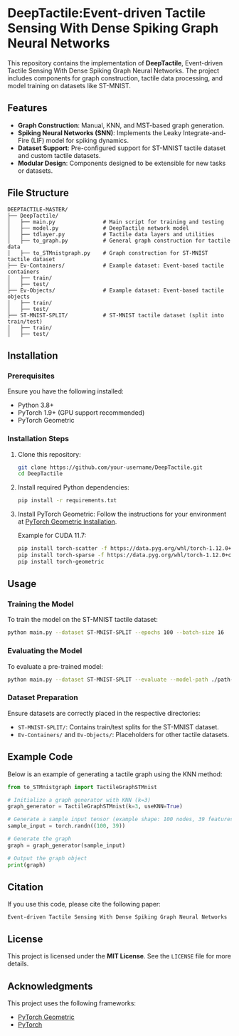 
# DeepTactile:Event-driven Tactile Sensing With Dense Spiking Graph Neural Networks

This repository contains the implementation of **DeepTactile**, Event-driven Tactile Sensing With Dense Spiking Graph Neural Networks. The project includes components for graph construction, tactile data processing, and model training on datasets like ST-MNIST.


## Features

- **Graph Construction**: Manual, KNN, and MST-based graph generation.
- **Spiking Neural Networks (SNN)**: Implements the Leaky Integrate-and-Fire (LIF) model for spiking dynamics.
- **Dataset Support**: Pre-configured support for ST-MNIST tactile dataset and custom tactile datasets.
- **Modular Design**: Components designed to be extensible for new tasks or datasets.


## File Structure

```plaintext
DEEPTACTILE-MASTER/
├── DeepTactile/
│   ├── main.py               # Main script for training and testing
│   ├── model.py              # DeepTactile network model
│   ├── tdlayer.py            # Tactile data layers and utilities
│   ├── to_graph.py           # General graph construction for tactile data
│   ├── to_STMnistgraph.py    # Graph construction for ST-MNIST tactile dataset
├── Ev-Containers/            # Example dataset: Event-based tactile containers
│   ├── train/
│   ├── test/
├── Ev-Objects/               # Example dataset: Event-based tactile objects
│   ├── train/
│   ├── test/
├── ST-MNIST-SPLIT/           # ST-MNIST tactile dataset (split into train/test)
│   ├── train/
│   ├── test/
```


## Installation

### Prerequisites

Ensure you have the following installed:

- Python 3.8+
- PyTorch 1.9+ (GPU support recommended)
- PyTorch Geometric

### Installation Steps

1. Clone this repository:
    ```bash
    git clone https://github.com/your-username/DeepTactile.git
    cd DeepTactile
    ```

2. Install required Python dependencies:
    ```bash
    pip install -r requirements.txt
    ```

3. Install PyTorch Geometric:
    Follow the instructions for your environment at [PyTorch Geometric Installation](https://pytorch-geometric.readthedocs.io/en/latest/).

    Example for CUDA 11.7:
    ```bash
    pip install torch-scatter -f https://data.pyg.org/whl/torch-1.12.0+cu117.html
    pip install torch-sparse -f https://data.pyg.org/whl/torch-1.12.0+cu117.html
    pip install torch-geometric
    ```


## Usage

### Training the Model

To train the model on the ST-MNIST tactile dataset:

```bash
python main.py --dataset ST-MNIST-SPLIT --epochs 100 --batch-size 16
```

### Evaluating the Model

To evaluate a pre-trained model:

```bash
python main.py --dataset ST-MNIST-SPLIT --evaluate --model-path ./path-to-model.pth
```

### Dataset Preparation

Ensure datasets are correctly placed in the respective directories:

- `ST-MNIST-SPLIT/`: Contains train/test splits for the ST-MNIST dataset.
- `Ev-Containers/` and `Ev-Objects/`: Placeholders for other tactile datasets.


## Example Code

Below is an example of generating a tactile graph using the KNN method:

```python
from to_STMnistgraph import TactileGraphSTMnist

# Initialize a graph generator with KNN (k=3)
graph_generator = TactileGraphSTMnist(k=3, useKNN=True)

# Generate a sample input tensor (example shape: 100 nodes, 39 features)
sample_input = torch.randn((100, 39))

# Generate the graph
graph = graph_generator(sample_input)

# Output the graph object
print(graph)
```


## Citation

If you use this code, please cite the following paper:

```
Event-driven Tactile Sensing With Dense Spiking Graph Neural Networks
```



## License

This project is licensed under the **MIT License**. See the `LICENSE` file for more details.


## Acknowledgments

This project uses the following frameworks:

- [PyTorch Geometric](https://pytorch-geometric.readthedocs.io/)
- [PyTorch](https://pytorch.org/)
